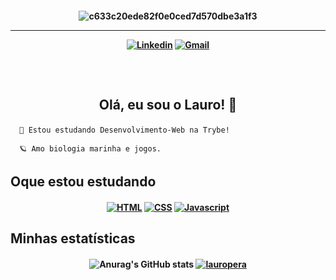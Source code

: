<h4 align="center">
 
![c633c20ede82f0e0ced7d570dbe3a1f3](https://giffiles.alphacoders.com/146/14616.gif)

<hr>

[![Linkedin](https://img.shields.io/badge/-Linkedin-blue?style=for-the-badge&logo=Linkedin&logoColor=white&link=https://github.com/lauropera)](https://www.linkedin.com/in/lauro-pereira-sr/)
[![Gmail](https://img.shields.io/badge/Gmail-D14836?style=for-the-badge&logo=gmail&logoColor=white)](mailto:lauropera01@gmail.com)
</h4>

<h2 align="center">  <br>

Olá, eu sou o Lauro! 🐬
<br>

</h2>

```
  🐧 Estou estudando Desenvolvimento-Web na Trybe!
  
  🪐 Amo biologia marinha e jogos.
```
## Oque estou estudando

<h4 align="center">

[![HTML](https://img.shields.io/badge/HTML5-E34F26?style=for-the-badge&logo=html5&logoColor=white)](github.com/lauropera)
[![CSS](https://img.shields.io/badge/CSS3-1572B6?style=for-the-badge&logo=css3&logoColor=white)](github.com/lauropera)
[![Javascript](https://img.shields.io/badge/JavaScript-F7DF1E?style=for-the-badge&logo=javascript&logoColor=black)](github.com/lauropera)

</h4>

## Minhas estatísticas

<h4 align="center">

![Anurag's GitHub stats](https://github-readme-stats.vercel.app/api?username=lauropera&show_icons=true&theme=github_dark)
[![lauropera](https://github-readme-stats.vercel.app/api/top-langs/?username=lauropera&hide=html&layout=compact=true&theme=github_dark)](https://github.com/lauropera/)

</h4>
